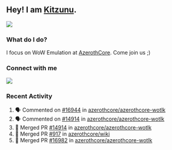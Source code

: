 ## Hey! I am [Kitzunu](https://Github.com/Kitzunu).

<!--<a href="https://github-readme-stats.kitzunu.vercel.app/api?username=Kitzunu&show_icons=true&theme=dark">
  <img align="center" src="https://github-readme-stats.kitzunu.vercel.app/api?username=Kitzunu&show_icons=true&theme=dark" />
</a>-->
<a href="https://github-readme-stats.kitzunu.vercel.app/api?username=Kitzunu&show_icons=true&theme=dark">
  <img align="center" src="https://github-readme-stats.vercel.app/api/top-langs/?username=Kitzunu&layout=compact&theme=dark" />
</a>

### What do I do?

I focus on WoW Emulation at [AzerothCore](https://Github.com/AzerothCore). Come join us ;)

### Connect with me
[![](https://img.shields.io/badge/AzerothCore%20Discord-Connect%20with%20me!-green)](https://discord.com/invite/gkt4y2x)

### Recent Activity

<!--START_SECTION:activity-->
1. 🗣 Commented on [#16944](https://github.com/azerothcore/azerothcore-wotlk/pull/16944#issuecomment-1676093199) in [azerothcore/azerothcore-wotlk](https://github.com/azerothcore/azerothcore-wotlk)
2. 🗣 Commented on [#14914](https://github.com/azerothcore/azerothcore-wotlk/pull/14914#issuecomment-1676056420) in [azerothcore/azerothcore-wotlk](https://github.com/azerothcore/azerothcore-wotlk)
3. 🎉 Merged PR [#14914](https://github.com/azerothcore/azerothcore-wotlk/pull/14914) in [azerothcore/azerothcore-wotlk](https://github.com/azerothcore/azerothcore-wotlk)
4. 🎉 Merged PR [#917](https://github.com/azerothcore/wiki/pull/917) in [azerothcore/wiki](https://github.com/azerothcore/wiki)
5. 🎉 Merged PR [#16982](https://github.com/azerothcore/azerothcore-wotlk/pull/16982) in [azerothcore/azerothcore-wotlk](https://github.com/azerothcore/azerothcore-wotlk)
<!--END_SECTION:activity-->
